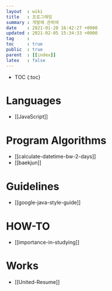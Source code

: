 ```yaml
---
layout  : wiki
title   : 프로그래밍
summary : 개발에 관하여
date    : 2021-01-20 16:42:27 +0900
updated : 2021-02-05 15:34:33 +0900
tag     : 
toc     : true
public  : true
parent  : [[index]] 
latex   : false
---
```

* TOC
{:toc}

# Languages
* [[JavaScript]]

# Program Algorithms
* [[calculate-datetime-bw-2-days]]
* [[baekjun]]

# Guidelines
* [[google-java-style-guide]]

# HOW-TO
* [[importance-in-studying]]

# Works
* [[United-Resume]]
